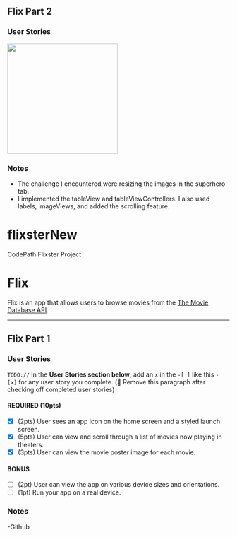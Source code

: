 
## Flix Part 2

### User Stories


<img src='https://user-images.githubusercontent.com/55423237/134833663-7fa084b7-464f-4b04-b7fe-15efe53f1836.gif' width=250><br>

### Notes
- The challenge I encountered were resizing the images in the superhero tab.
- I implemented the tableView and tableViewControllers. I also used labels, imageViews, and added the scrolling feature.


# flixsterNew
CodePath Flixster Project 

# Flix

Flix is an app that allows users to browse movies from the [The Movie Database API](http://docs.themoviedb.apiary.io/#).

---

## Flix Part 1

### User Stories
`TODO://` In the **User Stories section below**, add an `x` in the `-[ ]` like this `- [x]` for any user story you complete. (🚫 Remove this paragraph after checking off completed user stories)

#### REQUIRED (10pts)
- [x] (2pts) User sees an app icon on the home screen and a styled launch screen.
- [x] (5pts) User can view and scroll through a list of movies now playing in theaters.
- [x] (3pts) User can view the movie poster image for each movie.

#### BONUS
- [ ] (2pt) User can view the app on various device sizes and orientations.
- [ ] (1pt) Run your app on a real device.

### Notes
-Github
